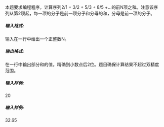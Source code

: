 本题要求编程程序，计算序列2/1 + 3/2 + 5/3 + 8/5 +...的前N项之和。注意该序列从第2项起，每一项的分子是前一项分子和分母的和，分母是前一项的分子。

##### 输入格式:

输入在一行中给出一个正整数N。

##### 输出格式:

在一行中输出部分和的值，精确到小数点后2位。题目确保计算结果不超过双精度范围。

##### 输入样例:

20

##### 输入样例:

32.65
